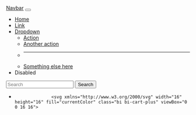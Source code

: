<nav class="navbar navbar-expand-lg bg-light">
  <div class="container-fluid">
    <a class="navbar-brand" href="#">Navbar</a>
    <button class="navbar-toggler" type="button" data-bs-toggle="collapse" data-bs-target="#navbarSupportedContent" aria-controls="navbarSupportedContent" aria-expanded="false" aria-label="Toggle navigation">
      <span class="navbar-toggler-icon"></span>
    </button>
    <div class="collapse navbar-collapse" id="navbarSupportedContent">
      <ul class="navbar-nav me-auto mb-2 mb-lg-0">
        <li class="nav-item">
          <a class="nav-link active" aria-current="page" href="#">Home</a>
        </li>
        <li class="nav-item">
          <a class="nav-link" href="#">Link</a>
        </li>
        <li class="nav-item dropdown">
          <a class="nav-link dropdown-toggle" href="#" id="navbarDropdown" role="button" data-bs-toggle="dropdown" aria-expanded="false">
            Dropdown
          </a>
          <ul class="dropdown-menu" aria-labelledby="navbarDropdown">
            <li><a class="dropdown-item" href="#">Action</a></li>
            <li><a class="dropdown-item" href="#">Another action</a></li>
            <li><hr class="dropdown-divider"></li>
            <li><a class="dropdown-item" href="#">Something else here</a></li>
          </ul>
        </li>
        <li class="nav-item">
          <a class="nav-link disabled">Disabled</a>
        </li>
      </ul>
      <form class="d-flex" role="search">
        <input class="form-control me-2" type="search" placeholder="Search" aria-label="Search">
        <button class="btn btn-outline-success" type="submit">Search</button>
      </form>
    </div>
    
     
  </div>
</nav>

<div class="collapse navbar-collapse" id="navbarSupportedContent">
        <ul class="navbar-nav mr-auto ml-auto">
            <li class="nav-item">
                <div class="justify-content-md-center">

                  
                  <svg xmlns="http://www.w3.org/2000/svg" width="16" height="16" fill="currentColor" class="bi bi-cart-plus" viewBox="0 0 16 16">
  <path d="M9 5.5a.5.5 0 0 0-1 0V7H6.5a.5.5 0 0 0 0 1H8v1.5a.5.5 0 0 0 1 0V8h1.5a.5.5 0 0 0 0-1H9V5.5z"/>
  <path d="M.5 1a.5.5 0 0 0 0 1h1.11l.401 1.607 1.498 7.985A.5.5 0 0 0 4 12h1a2 2 0 1 0 0 4 2 2 0 0 0 0-4h7a2 2 0 1 0 0 4 2 2 0 0 0 0-4h1a.5.5 0 0 0 .491-.408l1.5-8A.5.5 0 0 0 14.5 3H2.89l-.405-1.621A.5.5 0 0 0 2 1H.5zm3.915 10L3.102 4h10.796l-1.313 7h-8.17zM6 14a1 1 0 1 1-2 0 1 1 0 0 1 2 0zm7 0a1 1 0 1 1-2 0 1 1 0 0 1 2 0z"/>
</svg>

